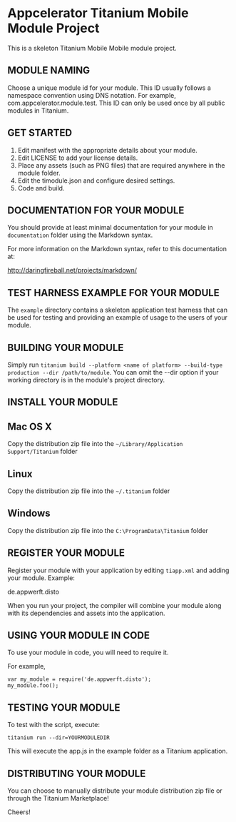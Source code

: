 Appcelerator Titanium Mobile Module Project
===========================================

This is a skeleton Titanium Mobile Mobile module project.


MODULE NAMING
-------------

Choose a unique module id for your module.  This ID usually follows a namespace
convention using DNS notation.  For example, com.appcelerator.module.test.  This
ID can only be used once by all public modules in Titanium.


GET STARTED
------------

1. Edit manifest with the appropriate details about your module.
2. Edit LICENSE to add your license details.
3. Place any assets (such as PNG files) that are required anywhere in the module folder.
4. Edit the timodule.json and configure desired settings.
5. Code and build.


DOCUMENTATION FOR YOUR MODULE
-----------------------------

You should provide at least minimal documentation for your module in `documentation` folder using the Markdown syntax.

For more information on the Markdown syntax, refer to this documentation at:

<http://daringfireball.net/projects/markdown/>


TEST HARNESS EXAMPLE FOR YOUR MODULE
------------------------------------

The `example` directory contains a skeleton application test harness that can be
used for testing and providing an example of usage to the users of your module.


BUILDING YOUR MODULE
--------------------

Simply run `titanium build --platform <name of platform> --build-type production --dir /path/to/module`.
You can omit the --dir option if your working directory is in the module's project directory.


INSTALL YOUR MODULE
-------------------

Mac OS X
--------
Copy the distribution zip file into the `~/Library/Application Support/Titanium` folder

Linux
-----
Copy the distribution zip file into the `~/.titanium` folder

Windows
-------
Copy the distribution zip file into the `C:\ProgramData\Titanium` folder


REGISTER YOUR MODULE
--------------------

Register your module with your application by editing `tiapp.xml` and adding your module.
Example:

<modules>
	<module version="0.1">de.appwerft.disto</module>
</modules>

When you run your project, the compiler will combine your module along with its dependencies
and assets into the application.


USING YOUR MODULE IN CODE
-------------------------

To use your module in code, you will need to require it.

For example,

	var my_module = require('de.appwerft.disto');
	my_module.foo();


TESTING YOUR MODULE
-------------------

To test with the script, execute:

	titanium run --dir=YOURMODULEDIR

This will execute the app.js in the example folder as a Titanium application.


DISTRIBUTING YOUR MODULE
-------------------------

You can choose to manually distribute your module distribution zip file or through the Titanium Marketplace!


Cheers!
